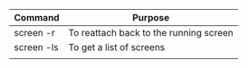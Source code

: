 |Command|Purpose|
|----|----|
|screen -r|To reattach back to the running screen|
|screen -ls|To get a list of screens|
|||